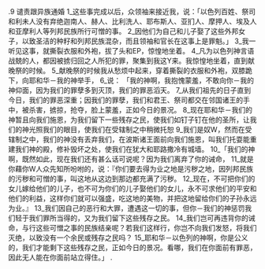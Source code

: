 .9 
谴责跟异族通婚 
1_这些事完成以后，众领袖来接近我，说：「以色列百姓、祭司和利未人没有弃绝迦南人、赫人、比利洗人、耶布斯人、亚扪人、摩押人、埃及人和亚摩利人等列邦民族所行可憎的事。 2_因他们为自己和儿子娶了这些外邦女子，以致圣洁的种籽和列邦民族混杂，而且领袖和官长在这事上是罪魁。」 3_我一听见这事，就撕裂衣服和外袍，拔了头和EP，惊惶地坐着。 4_凡为以色列神言语战兢的人，都因被掳归回之人所犯的罪，聚集到我这Y来。我惊惶地坐着，直到献晚祭的时候。 5_献晚祭的时候我从愁烦中起来，穿着撕裂的衣服和外袍，双膝跪下，向耶和华－我的神举手， 6_说： 
「我的神啊，我抱愧蒙羞，不敢向你－我的神仰面，因为我们的罪孽多到灭顶，我们的罪恶滔天。 7_从我们祖先的日子直到今日，我们的罪恶深重；因我们的罪孽，我们和君王、祭司都交在邻国诸王的手中，被杀害，掳掠，抢夺，脸上蒙羞，正如今日的景况。 8_现在耶和华－我们的神暂且向我们施恩，为我们留下一些残存之民，使我们如钉子钉在他的圣所，让我们的神光照我们的眼目，使我们在受辖制之中稍微托恕 9_我们是奴W，然而在受辖制之中，我们的神没有丢弃我们，在波斯诸王面前向我们施恩，叫我们托耍能重建我们神的殿，修补毁坏之处，使我们在犹大和耶路撒冷有城墙。 
10_「我们的神啊，既然如此，现在我们还有甚么话可说呢？因为我们离弃了你的诫命， 11_就是你藉你W人众先知所吩咐的，说：『你们要去得为业之地是污秽之地，因列邦民族的污秽和可憎的事，叫这地从这边到那边都充满了污秽。 12_现在，不可把你们的女儿嫁给他们的儿子，也不可为你们的儿子娶他们的女儿，永不可求他们的平安和他们的利益，这样你们就可以强盛，吃这地的美物，并把这地留给你们的子孙永远为业。』 13_我们因自己的恶行和大罪，遭遇这一切的事，但你－我们的神惩罚我们轻于我们罪所当得的，又为我们留下这些残存之民。 14_我们岂可再违背你的诫命，与行这些可憎之事的民族结亲呢？若我们这样行，你岂不向我们发怒，将我们灭绝，以致没有一个余民或残存之民吗？ 15_耶和华－以色列的神啊，你是公义的，我们才能剩下这些残存之民，正如今日的景况。看哪，我们在你面前有罪恶，因此无人能在你面前站立得住。」 
  .